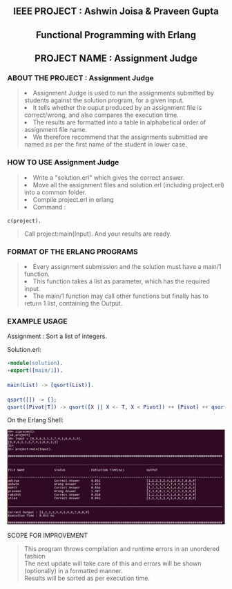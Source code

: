 

## <center> IEEE PROJECT :  Ashwin Joisa  &  Praveen Gupta </center>

 ## <center>Functional Programming with Erlang</center>
## <center>PROJECT NAME : Assignment Judge </center>


### ABOUT THE PROJECT : Assignment Judge

><li> Assignment Judge is used to run the assignments submitted by students against the solution program, for a given input.
><li>It tells whether the ouput produced by an assignment file is correct/wrong, and also compares the execution time.
><li>The results are formatted into a table in alphabetical order of assignment file name.
><li>We therefore recommend that the assignments submitted are named as per the first name of the student in lower case.


### HOW TO USE Assignment Judge

> <li>Write a "solution.erl" which gives the correct answer.
> <li>Move all the assignment files and solution.erl (including project.erl) into a common folder.
> <li>Compile project.erl in erlang
> <li>Command :
```c(project).```
<br>
> Call project:main(Input).
> And your results are ready.


### FORMAT OF THE ERLANG PROGRAMS

> <li>Every assignment submission and the solution must have a main/1 function.
> <li>This function takes a list as parameter, which has the required input.
> <li>The main/1 function may call other functions but finally has to return 1 list, containing the Output.


### EXAMPLE USAGE

Assignment : Sort a list of integers.

Solution.erl:
```erlang
-module(solution).
-export([main/1]).

main(List) -> [qsort(List)].

qsort([]) -> [];
qsort([Pivot|T]) -> qsort([X || X <- T, X < Pivot]) ++ [Pivot] ++ qsort([X || X <- T, X >= Pivot]).
```
On the Erlang Shell:
<br>

<img src="/Output.png">


SCOPE FOR IMPROVEMENT

> This program throws compilation and runtime errors in an unordered fashion<br>
> The next update will take care of this and errors will be shown (optionally) in a formatted manner.<br>
> Results will be sorted as per execution time.<br>
